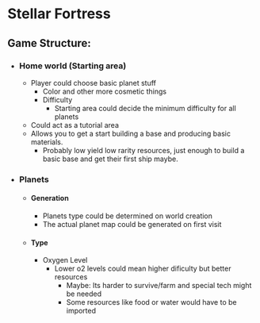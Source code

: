 # Stellar Fortress






## Game Structure:
 - ### Home world (Starting area)
   - Player could choose basic planet stuff
     - Color and other more cosmetic things
     - Difficulty
       - Starting area could decide the minimum difficulty for all planets
   - Could act as a tutorial area
   - Allows you to get a start building a base and producing basic materials.
     - Probably low yield low rarity resources, just enough to build a basic base and get their first ship maybe.
- ### Planets
  - #### **Generation**
    - Planets type could be determined on world creation
    - The actual planet map could be generated on first visit
  - #### **Type**
    - Oxygen Level
      - Lower o2 levels could mean higher dificulty but better resources
        - Maybe: Its harder to survive/farm and special tech might be needed
        - Some resources like food or water would have to be imported

